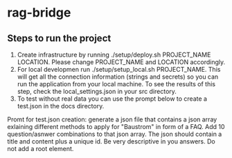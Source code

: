 # rag-bridge



## Steps to run the project
1. Create infrastructure by running ./setup/deploy.sh PROJECT_NAME LOCATION. Please change PROJECT_NAME and LOCATION accordingly.
2. For local developmen run ./setup/setup_local.sh PROJECT_NAME. This will get all the connection information (strings and secrets) so you can run the application from your local machine. To see the results of this step, check the local_settings.json in your src directory.
3. To test without real data you can use the prompt below to create a test.json in the docs directory.

Promt for test.json creation: 
generate a json file that contains a json array exlaining different methods to apply for "Baustrom" in form of a FAQ. Add 10 question/asnwer combinations to that json array. The json should contain a title and content plus a unique id. Be very descriptive in you answers. Do not add a root element.